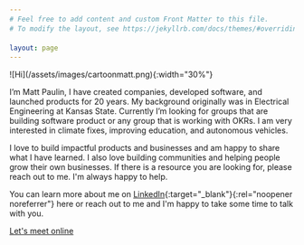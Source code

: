 ```yaml
---
# Feel free to add content and custom Front Matter to this file.
# To modify the layout, see https://jekyllrb.com/docs/themes/#overriding-theme-defaults

layout: page
---
```

<p/>
![Hi](/assets/images/cartoonmatt.png){:width="30%"}

I’m Matt Paulin, I have created companies, developed software, and launched products for 20 years. My background originally was in Electrical Engineering at Kansas State. Currently I’m looking for groups that are building software product or any group that is working with OKRs. I am very interested in climate fixes, improving education, and autonomous vehicles.

I love to build impactful products and businesses and am happy to share what I have learned. I also love building communities and helping people grow their own businesses. If there is a resource you are looking for, please reach out to me. I'm always happy to help.

You can learn more about me on [LinkedIn](https://www.linkedin.com/in/mattpaulin/){:target="_blank"}{:rel="noopener noreferrer"} here or reach out to me and I'm happy to take some time to talk with you.

[Let's meet online](https://calendly.com/mattpaulin)

<!--<p/>{:.porthole style="height:200px;"}-->
